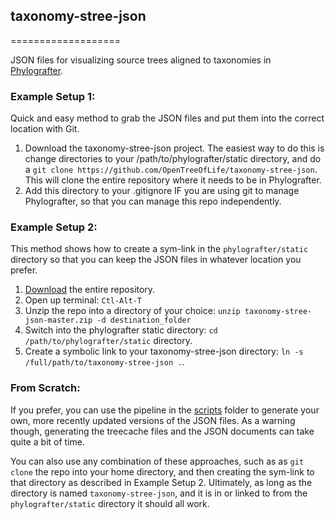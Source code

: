 <h2>taxonomy-stree-json</h2>
===================

JSON files for visualizing source trees aligned to taxonomies in [Phylografter](https://github.com/OpenTreeOfLife/phylografter).


<H3><STRONG>Example Setup 1:</H3></STRONG>

Quick and easy method to grab the JSON files and put them into the correct location with Git.

1. Download the taxonomy-stree-json project. The easiest way to do this is change directories to your /path/to/phylografter/static directory, and do a `git clone https://github.com/OpenTreeOfLife/taxonomy-stree-json`. This will clone the entire repository where it needs to be in Phylografter.
2. Add this directory to your .gitignore IF you are using git to manage Phylografter, so that you can manage this repo independently.

<H3><STRONG>Example Setup 2:</H3></STRONG>

This method shows how to create a sym-link in the `phylografter/static` directory so that you can keep the JSON files in whatever location you prefer.

1. [Download](https://github.com/OpenTreeOfLife/taxonomy-stree-json/archive/master.zip) the entire repository.
2. Open up terminal: `Ctl-Alt-T`
2. Unzip the repo into a directory of your choice: `unzip taxonomy-stree-json-master.zip -d destination_folder`
3. Switch into the phylografter static directory: `cd /path/to/phylografter/static` directory.</li> 
4. Create a symbolic link to your taxonomy-stree-json directory: `ln -s /full/path/to/taxonomy-stree-json .`.


<H3><STRONG>From Scratch:</H3></STRONG>

If you prefer, you can use the pipeline in the [scripts](https://github.com/OpenTreeOfLife/taxonomy-stree-json/tree/master/scripts) folder to generate your own, more recently updated versions of the JSON files. As a warning though, generating the treecache files and the JSON documents can take quite a bit of time.  


You can also use any combination of these approaches, such as as `git clone` the repo into your home directory, and then creating the sym-link to that directory as described in Example Setup 2. Ultimately, as long as the directory is named `taxonomy-stree-json`, and it is in or linked to from the `phylografter/static` directory it should all work.  
